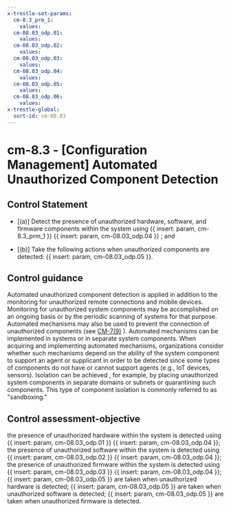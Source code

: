 ```yaml
---
x-trestle-set-params:
  cm-8.3_prm_1:
    values:
  cm-08.03_odp.01:
    values:
  cm-08.03_odp.02:
    values:
  cm-08.03_odp.03:
    values:
  cm-08.03_odp.04:
    values:
  cm-08.03_odp.05:
    values:
  cm-08.03_odp.06:
    values:
x-trestle-global:
  sort-id: cm-08.03
---
```


# cm-8.3 - \[Configuration Management\] Automated Unauthorized Component Detection

## Control Statement

- \[(a)\] Detect the presence of unauthorized hardware, software, and firmware components within the system using {{ insert: param, cm-8.3_prm_1 }} {{ insert: param, cm-08.03_odp.04 }} ; and

- \[(b)\] Take the following actions when unauthorized components are detected: {{ insert: param, cm-08.03_odp.05 }}.

## Control guidance

Automated unauthorized component detection is applied in addition to the monitoring for unauthorized remote connections and mobile devices. Monitoring for unauthorized system components may be accomplished on an ongoing basis or by the periodic scanning of systems for that purpose. Automated mechanisms may also be used to prevent the connection of unauthorized components (see [CM-7(9)](#cm-7.9) ). Automated mechanisms can be implemented in systems or in separate system components. When acquiring and implementing automated mechanisms, organizations consider whether such mechanisms depend on the ability of the system component to support an agent or supplicant in order to be detected since some types of components do not have or cannot support agents (e.g., IoT devices, sensors). Isolation can be achieved , for example, by placing unauthorized system components in separate domains or subnets or quarantining such components. This type of component isolation is commonly referred to as "sandboxing."

## Control assessment-objective

the presence of unauthorized hardware within the system is detected using {{ insert: param, cm-08.03_odp.01 }} {{ insert: param, cm-08.03_odp.04 }};
the presence of unauthorized software within the system is detected using {{ insert: param, cm-08.03_odp.02 }} {{ insert: param, cm-08.03_odp.04 }};
the presence of unauthorized firmware within the system is detected using {{ insert: param, cm-08.03_odp.03 }} {{ insert: param, cm-08.03_odp.04 }};
{{ insert: param, cm-08.03_odp.05 }} are taken when unauthorized hardware is detected;
{{ insert: param, cm-08.03_odp.05 }} are taken when unauthorized software is detected;
{{ insert: param, cm-08.03_odp.05 }} are taken when unauthorized firmware is detected.
